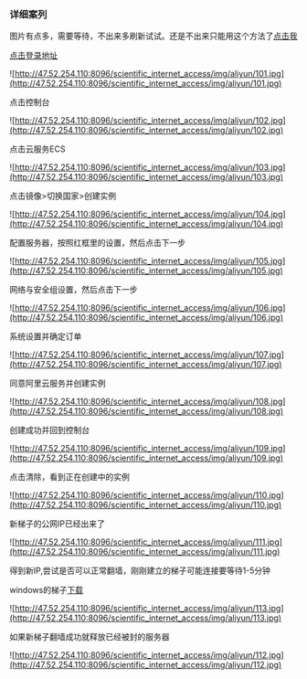 ### 详细案列

图片有点多，需要等待，不出来多刷新试试。还是不出来只能用这个方法了[点击我](http://47.52.254.110:8096/scientific_internet_access/html/ALIYUN_COPY.html)

[点击登录地址](https://account.aliyun.com/login/qr_login.htm)

![http://47.52.254.110:8096/scientific_internet_access/img/aliyun/101.jpg](http://47.52.254.110:8096/scientific_internet_access/img/aliyun/101.jpg)

点击控制台

![http://47.52.254.110:8096/scientific_internet_access/img/aliyun/102.jpg](http://47.52.254.110:8096/scientific_internet_access/img/aliyun/102.jpg)

点击云服务ECS

![http://47.52.254.110:8096/scientific_internet_access/img/aliyun/103.jpg](http://47.52.254.110:8096/scientific_internet_access/img/aliyun/103.jpg)

点击镜像>切换国家>创建实例

![http://47.52.254.110:8096/scientific_internet_access/img/aliyun/104.jpg](http://47.52.254.110:8096/scientific_internet_access/img/aliyun/104.jpg)

配置服务器，按照红框里的设置，然后点击下一步

![http://47.52.254.110:8096/scientific_internet_access/img/aliyun/105.jpg](http://47.52.254.110:8096/scientific_internet_access/img/aliyun/105.jpg)

网络与安全组设置，然后点击下一步

![http://47.52.254.110:8096/scientific_internet_access/img/aliyun/106.jpg](http://47.52.254.110:8096/scientific_internet_access/img/aliyun/106.jpg)

系统设置并确定订单

![http://47.52.254.110:8096/scientific_internet_access/img/aliyun/107.jpg](http://47.52.254.110:8096/scientific_internet_access/img/aliyun/107.jpg)

同意阿里云服务并创建实例

![http://47.52.254.110:8096/scientific_internet_access/img/aliyun/108.jpg](http://47.52.254.110:8096/scientific_internet_access/img/aliyun/108.jpg)

创建成功并回到控制台

![http://47.52.254.110:8096/scientific_internet_access/img/aliyun/109.jpg](http://47.52.254.110:8096/scientific_internet_access/img/aliyun/109.jpg)

点击清除，看到正在创建中的实例

![http://47.52.254.110:8096/scientific_internet_access/img/aliyun/110.jpg](http://47.52.254.110:8096/scientific_internet_access/img/aliyun/110.jpg)

新梯子的公网IP已经出来了

![http://47.52.254.110:8096/scientific_internet_access/img/aliyun/111.jpg](http://47.52.254.110:8096/scientific_internet_access/img/aliyun/111.jpg)

得到新IP,尝试是否可以正常翻墙，刚刚建立的梯子可能连接要等待1-5分钟

windows的梯子[下载](https://github.com/shadowsocks/shadowsocks-windows/wiki/Shadowsocks-Windows-%E4%BD%BF%E7%94%A8%E8%AF%B4%E6%98%8E)

![http://47.52.254.110:8096/scientific_internet_access/img/aliyun/113.jpg](http://47.52.254.110:8096/scientific_internet_access/img/aliyun/113.jpg)


如果新梯子翻墙成功就释放已经被封的服务器

![http://47.52.254.110:8096/scientific_internet_access/img/aliyun/112.jpg](http://47.52.254.110:8096/scientific_internet_access/img/aliyun/112.jpg)






